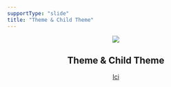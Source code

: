 ```yaml
---
supportType: "slide"
title: "Theme & Child Theme"
---
```


<section class="slides">
<header class="slide">
<div>

![](https://wptemplates.pehaa.com/assets/cat.jpg)

# Theme & Child Theme

[Ici](https://wp-pehaa.xyz/perso/presentations/desk/themes-enfant-intro/)

</div>
</header>

<!---
<section class="slide">
  <div class="slide-inner">

## Thème

- la présentation du site
- un repertoire dans wp-content/themes
- un seul thème peut être activé
- un site n’existe pas sans thème

  </div>
</section>

<section class="slide">
<div>

## Architecture d'un thème

peut varier mais contient des éléments :

### fichier `style.css`

Un papier d’identité d’un thème + les styles

### fichier `functions.php`

Un cerveau du thème, écrit en PHP

### fichiers templates (modèles)

- `page.php`
- `single.php`
- `index.php`
  …

un mixte de php (fonctions de WordPress) et html + appels aux fichiers _“sous-templates”_

</div>
</section>
<section class="slide">
<div>

## Hierarchie des templates

</div>
</section>

<section class="slide" style="background-color: magenta">
<div>

## Et si je voulais modifier mon thème ???? 🤔

</div>
</section>

-->

</section>
